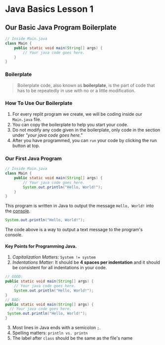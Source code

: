 # Java Basics Lesson 1

## Our Basic Java Program Boilerplate

```java
// Inside Main.java
class Main {
    public static void main(String[] args) {
        // Your java code goes here.
    }
}
```
### Boilerplate
> Boilerplate code, also known as __boilerplate__, is the part of code that has to be repeatedly in use with no or a little modification.

### How To Use Our Boilerplate
1. For every replit program we create, we will be coding inside our ```Main.java``` file.
2. You can copy the boilerplate to help you start your code.
3. Do not modify any code given in the boilerplate, only code in the section under _"your java code goes here."_
4. After you have programmed, you can ```run``` your code by clicking the run button at top.

### Our First Java Program
```java
// Inside Main.java
class Main {
    public static void main(String[] args) {
        // Your java code goes here.
        System.out.println("Hello, World!");
    }
}
```
This program is written in Java to output the message ```Hello, World!``` into the [console](https://jupyterlab.readthedocs.io/en/stable/user/code_console.html).

```java
System.out.println("Hello, World!");
```
The code above is a way to output a text message to the program's console.

#### Key Points for Programming Java.
1. _Capitalization Matters:_ ```System != system```
2. _Indentations Matter:_ It should be __4 spaces per indentation__ and it should be consistent for all indentations in your code.
```java
// GOOD:
public static void main(String[] args) {
    // Your java code goes here.
    System.out.println("Hello, World!");
}
// BAD:
public static void main(String[] args) {
  // Your java code goes here.
 System.out.println("Hello, World!");
}
```
3. Most lines in Java ends with a semicolon ```;```.
4. Spelling matters: ```println vs. printn```
5. The label after ```class``` should be the same as the file's name
